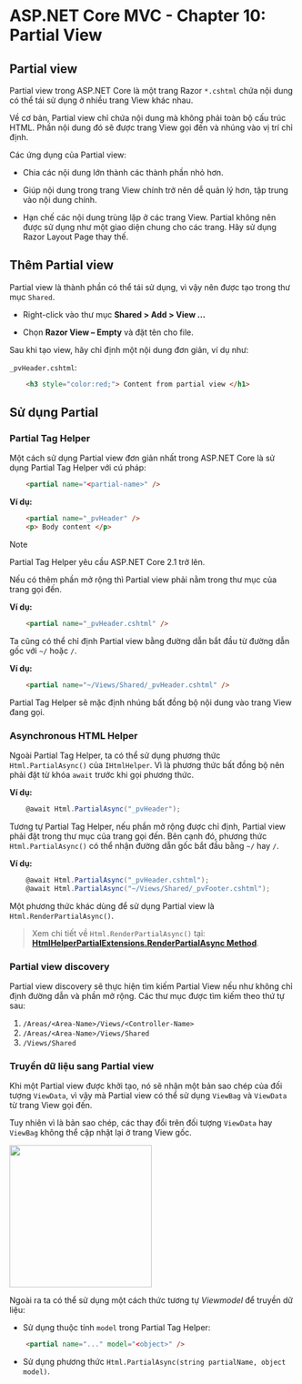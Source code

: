 # ASP.NET Core MVC - Chapter 10: Partial View

## Partial view

Partial view trong ASP.NET Core là một trang Razor `*.cshtml` chứa nội dung có thể tái sử dụng ở nhiều trang View khác nhau.

Về cơ bản, Partial view chỉ chứa nội dung mà không phải toàn bộ cấu trúc HTML. Phần nội dung đó sẽ được trang View gọi đến và nhúng vào vị trí chỉ định.

Các ứng dụng của Partial view:

* Chia các nội dung lớn thành các thành phần nhỏ hơn.

* Giúp nội dung trong trang View chính trở nên dễ quản lý hơn, tập trung vào nội dung chính.

* Hạn chế các nội dung trùng lặp ở các trang View. Partial không nên được sử dụng như một giao diện chung cho các trang. Hãy sử dụng Razor Layout Page thay thế.

## Thêm Partial view

Partial view là thành phần có thể tái sử dụng, vì vậy nên được tạo trong thư mục `Shared`.

* Right-click vào thư mục **Shared > Add > View ...**

* Chọn **Razor View – Empty** và đặt tên cho file.

Sau khi tạo view, hãy chỉ định một nội dung đơn giản, ví dụ như:

`_pvHeader.cshtml`:

```html
    <h3 style="color:red;"> Content from partial view </h1>
```

## Sử dụng Partial

### Partial Tag Helper

Một cách sử dụng Partial view đơn giản nhất trong ASP.NET Core là sử dụng Partial Tag Helper với cú pháp:

```html
    <partial name="<partial-name>" />
```

**Ví dụ:**

```html
    <partial name="_pvHeader" />
	<p> Body content </p>
```

> [!Note]
> Partial Tag Helper yêu cầu ASP.NET Core 2.1 trở lên.

Nếu có thêm phần mở rộng thì Partial view phải nằm trong thư mục của trang gọi đến.

**Ví dụ:**

```html
    <partial name="_pvHeader.cshtml" />
```

Ta cũng có thể chỉ định Partial view bằng đường dẫn bắt đầu từ đường dẫn gốc với `~/` hoặc `/`.

**Ví dụ:**

```html
    <partial name="~/Views/Shared/_pvHeader.cshtml" />
```

Partial Tag Helper sẽ mặc định nhúng bất đồng bộ nội dung vào trang View đang gọi.

### Asynchronous HTML Helper

Ngoài Partial Tag Helper, ta có thể sử dụng phương thức `Html.PartialAsync()` của `IHtmlHelper`. Vì là phương thức bất đồng bộ nên phải đặt từ khóa `await` trước khi gọi phương thức.

**Ví dụ:**

```cs
    @await Html.PartialAsync("_pvHeader");
```

Tương tự Partial Tag Helper, nếu phần mở rộng được chỉ định, Partial view phải đặt trong thư mục của trang gọi đến. Bên cạnh đó, phương thức `Html.PartialAsync()` có thể nhận đường dẫn gốc bắt đầu bằng `~/` hay `/`.

**Ví dụ:**

```cs
    @await Html.PartialAsync("_pvHeader.cshtml");
	@await Html.PartialAsync("~/Views/Shared/_pvFooter.cshtml");
```

Một phương thức khác dùng để sử dụng Partial view là `Html.RenderPartialAsync()`.

> Xem chi tiết về `Html.RenderPartialAsync()` tại: [**HtmlHelperPartialExtensions.RenderPartialAsync Method**](https://learn.microsoft.com/en-us/dotnet/api/microsoft.aspnetcore.mvc.rendering.htmlhelperpartialextensions.renderpartialasync?view=aspnetcore-7.0).

### Partial view discovery

Partial view discovery sẽ thực hiện tìm kiếm Partial View nếu như không chỉ định đường dẫn và phần mở rộng. Các thư mục được tìm kiếm theo thứ tự sau:
1. `/Areas/<Area-Name>/Views/<Controller-Name>`
2. `/Areas/<Area-Name>/Views/Shared`
3. `/Views/Shared`

### Truyền dữ liệu sang Partial view

Khi một Partial view được khởi tạo, nó sẽ nhận một bản sao chép của đối tượng `ViewData`, vì vậy mà Partial view có thể sử dụng `ViewBag` và `ViewData` từ trang View gọi đến.

Tuy nhiên vì là bản sao chép, các thay đổi trên đối tượng `ViewData` hay `ViewBag` không thể cập nhật lại ở trang View gốc.

<img src="https://github.com/toabaobutchi/asp.net-core-mvc/assets/147165208/f2d95870-74aa-4e4b-b16d-d852f97dbb68" width="250" />

Ngoài ra ta có thể sử dụng một cách thức tương tự *Viewmodel* để truyền dữ liệu:

* Sử dụng thuộc tính `model` trong Partial Tag Helper:

```html
	<partial name="..." model="<object>" />
```

* Sử dụng phương thức `Html.PartialAsync(string partialName, object model)`.




